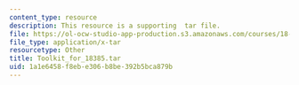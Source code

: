 ```yaml
---
content_type: resource
description: This resource is a supporting  tar file.
file: https://ol-ocw-studio-app-production.s3.amazonaws.com/courses/18-385j-nonlinear-dynamics-and-chaos-fall-2014/1a1e6458f8ebe306b8be392b5bca879b_Toolkit_for_18385.tar
file_type: application/x-tar
resourcetype: Other
title: Toolkit_for_18385.tar
uid: 1a1e6458-f8eb-e306-b8be-392b5bca879b
---
```

